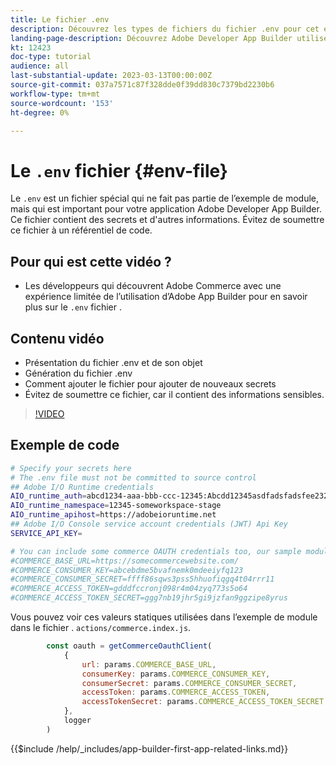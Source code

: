 ```yaml
---
title: Le fichier .env
description: Découvrez les types de fichiers du fichier .env pour cet exemple d’application
landing-page-description: Découvrez Adobe Developer App Builder utilisé avec Adobe Commerce et les types de contenu utilisés dans le fichier .env .
kt: 12423
doc-type: tutorial
audience: all
last-substantial-update: 2023-03-13T00:00:00Z
source-git-commit: 037a7571c87f328dde0f39dd830c7379bd2230b6
workflow-type: tm+mt
source-wordcount: '153'
ht-degree: 0%

---
```



# Le `.env` fichier {#env-file}

Le `.env` est un fichier spécial qui ne fait pas partie de l’exemple de module, mais qui est important pour votre application Adobe Developer App Builder. Ce fichier contient des secrets et d&#39;autres informations. Évitez de soumettre ce fichier à un référentiel de code.

## Pour qui est cette vidéo ?

* Les développeurs qui découvrent Adobe Commerce avec une expérience limitée de l’utilisation d’Adobe App Builder pour en savoir plus sur le `.env` fichier .

## Contenu vidéo

* Présentation du fichier .env et de son objet
* Génération du fichier .env
* Comment ajouter le fichier pour ajouter de nouveaux secrets
* Évitez de soumettre ce fichier, car il contient des informations sensibles.

>[!VIDEO](https://video.tv.adobe.com/v/3416593)

## Exemple de code

```bash
# Specify your secrets here
# The .env file must not be committed to source control
## Adobe I/O Runtime credentials
AIO_runtime_auth=abcd1234-aaa-bbb-ccc-12345:Abcdd12345asdfadsfadsfee2323232323232
AIO_runtime_namespace=12345-someworkspace-stage
AIO_runtime_apihost=https://adobeioruntime.net
## Adobe I/O Console service account credentials (JWT) Api Key
SERVICE_API_KEY=

# You can include some commerce OAUTH credentials too, our sample module will use this
#COMMERCE_BASE_URL=https://somecommercewebsite.com/
#COMMERCE_CONSUMER_KEY=abcebdme5bvafnemk0mdeeiyfq123
#COMMERCE_CONSUMER_SECRET=ffff86sqws3pss5hhuofiqgq4t04rrr11
#COMMERCE_ACCESS_TOKEN=gdddfccronj098r4m04zyq773s5o64
#COMMERCE_ACCESS_TOKEN_SECRET=ggg7nb19jhr5gi9jzfan9ggzipe8yrus
```

Vous pouvez voir ces valeurs statiques utilisées dans l’exemple de module dans le fichier . `actions/commerce.index.js`.

```javascript
        const oauth = getCommerceOauthClient(
            {
                url: params.COMMERCE_BASE_URL,
                consumerKey: params.COMMERCE_CONSUMER_KEY,
                consumerSecret: params.COMMERCE_CONSUMER_SECRET,
                accessToken: params.COMMERCE_ACCESS_TOKEN,
                accessTokenSecret: params.COMMERCE_ACCESS_TOKEN_SECRET
            },
            logger
        )
```

{{$include /help/_includes/app-builder-first-app-related-links.md}}
